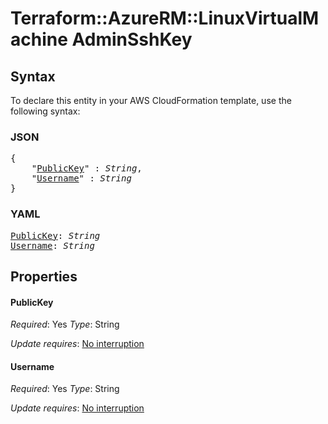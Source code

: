 # Terraform::AzureRM::LinuxVirtualMachine AdminSshKey

## Syntax

To declare this entity in your AWS CloudFormation template, use the following syntax:

### JSON

<pre>
{
    "<a href="#publickey" title="PublicKey">PublicKey</a>" : <i>String</i>,
    "<a href="#username" title="Username">Username</a>" : <i>String</i>
}
</pre>

### YAML

<pre>
<a href="#publickey" title="PublicKey">PublicKey</a>: <i>String</i>
<a href="#username" title="Username">Username</a>: <i>String</i>
</pre>

## Properties

#### PublicKey

_Required_: Yes
_Type_: String

_Update requires_: [No interruption](https://docs.aws.amazon.com/AWSCloudFormation/latest/UserGuide/using-cfn-updating-stacks-update-behaviors.html#update-no-interrupt)

#### Username

_Required_: Yes
_Type_: String

_Update requires_: [No interruption](https://docs.aws.amazon.com/AWSCloudFormation/latest/UserGuide/using-cfn-updating-stacks-update-behaviors.html#update-no-interrupt)

